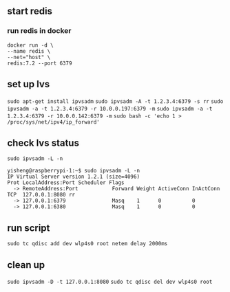 ## start redis
### run redis in docker
```
docker run -d \
--name redis \
--net="host" \
redis:7.2 --port 6379
```

## set up lvs
`sudo apt-get install ipvsadm`
`sudo ipvsadm -A -t 1.2.3.4:6379 -s rr`
`sudo ipvsadm -a -t 1.2.3.4:6379 -r 10.0.0.197:6379 -m`
`sudo ipvsadm -a -t 1.2.3.4:6379 -r 10.0.0.142:6379 -m`
`sudo bash -c 'echo 1 > /proc/sys/net/ipv4/ip_forward'`

## check lvs status
`sudo ipvsadm -L -n`
```
yisheng@raspberrypi-1:~$ sudo ipvsadm -L -n
IP Virtual Server version 1.2.1 (size=4096)
Prot LocalAddress:Port Scheduler Flags
  -> RemoteAddress:Port           Forward Weight ActiveConn InActConn
TCP  127.0.0.1:8080 rr
  -> 127.0.0.1:6379               Masq    1      0          0
  -> 127.0.0.1:6380               Masq    1      0          0
```

## run script
`sudo tc qdisc add dev wlp4s0 root netem delay 2000ms`

## clean up
`sudo ipvsadm -D -t 127.0.0.1:8080`
`sudo tc qdisc del dev wlp4s0 root`